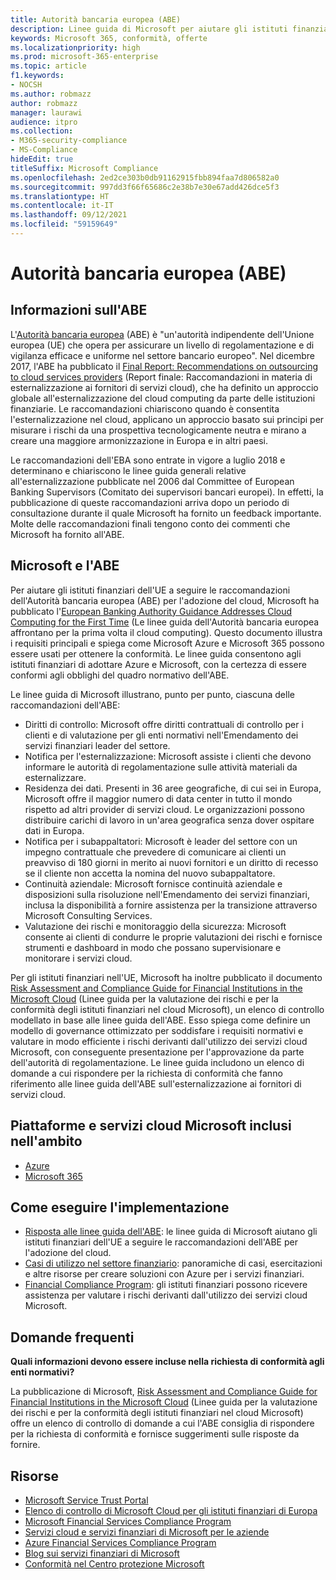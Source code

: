 ```yaml
---
title: Autorità bancaria europea (ABE)
description: Linee guida di Microsoft per aiutare gli istituti finanziari dell'UE a seguire le raccomandazioni dell'ABE per l'adozione del cloud.
keywords: Microsoft 365, conformità, offerte
ms.localizationpriority: high
ms.prod: microsoft-365-enterprise
ms.topic: article
f1.keywords:
- NOCSH
ms.author: robmazz
author: robmazz
manager: laurawi
audience: itpro
ms.collection:
- M365-security-compliance
- MS-Compliance
hideEdit: true
titleSuffix: Microsoft Compliance
ms.openlocfilehash: 2ed2ce303b0db91162915fbb894faa7d806582a0
ms.sourcegitcommit: 997dd3f66f65686c2e38b7e30e67add426dce5f3
ms.translationtype: HT
ms.contentlocale: it-IT
ms.lasthandoff: 09/12/2021
ms.locfileid: "59159649"
---
```

# <a name="european-banking-authority-eba"></a>Autorità bancaria europea (ABE)

## <a name="about-the-eba"></a>Informazioni sull'ABE

L'[Autorità bancaria europea](https://eba.europa.eu/) (ABE) è "un'autorità indipendente dell'Unione europea (UE) che opera per assicurare un livello di regolamentazione e di vigilanza efficace e uniforme nel settore bancario europeo". Nel dicembre 2017, l'ABE ha pubblicato il [Final Report: Recommendations on outsourcing to cloud services providers](https://eba.europa.eu/documents/10180/2170121/Final+draft+Recommendations+on+Cloud+Outsourcing+%28EBA-Rec-2017-03%29.pdf/5fa5cdde-3219-4e95-946d-0c0d05494362) (Report finale: Raccomandazioni in materia di esternalizzazione ai fornitori di servizi cloud), che ha definito un approccio globale all'esternalizzazione del cloud computing da parte delle istituzioni finanziarie. Le raccomandazioni chiariscono quando è consentita l'esternalizzazione nel cloud, applicano un approccio basato sui principi per misurare i rischi da una prospettiva tecnologicamente neutra e mirano a creare una maggiore armonizzazione in Europa e in altri paesi.

Le raccomandazioni dell'EBA sono entrate in vigore a luglio 2018 e determinano e chiariscono le linee guida generali relative all'esternalizzazione pubblicate nel 2006 dal Committee of European Banking Supervisors (Comitato dei supervisori bancari europei). In effetti, la pubblicazione di queste raccomandazioni arriva dopo un periodo di consultazione durante il quale Microsoft ha fornito un feedback importante. Molte delle raccomandazioni finali tengono conto dei commenti che Microsoft ha fornito all'ABE.

## <a name="microsoft-and-the-eba"></a>Microsoft e l'ABE

Per aiutare gli istituti finanziari dell'UE a seguire le raccomandazioni dell'Autorità bancaria europea (ABE) per l'adozione del cloud, Microsoft ha pubblicato l'[European Banking Authority Guidance Addresses Cloud Computing for the First Time](https://aka.ms/FinServ-Guide-EuBankAuth) (Le linee guida dell'Autorità bancaria europea affrontano per la prima volta il cloud computing). Questo documento illustra i requisiti principali e spiega come Microsoft Azure e Microsoft 365 possono essere usati per ottenere la conformità. Le linee guida consentono agli istituti finanziari di adottare Azure e Microsoft, con la certezza di essere conformi agli obblighi del quadro normativo dell'ABE.

Le linee guida di Microsoft illustrano, punto per punto, ciascuna delle raccomandazioni dell'ABE:

- Diritti di controllo: Microsoft offre diritti contrattuali di controllo per i clienti e di valutazione per gli enti normativi nell'Emendamento dei servizi finanziari leader del settore.
- Notifica per l'esternalizzazione: Microsoft assiste i clienti che devono informare le autorità di regolamentazione sulle attività materiali da esternalizzare.
- Residenza dei dati. Presenti in 36 aree geografiche, di cui sei in Europa, Microsoft offre il maggior numero di data center in tutto il mondo rispetto ad altri provider di servizi cloud. Le organizzazioni possono distribuire carichi di lavoro in un'area geografica senza dover ospitare dati in Europa.
- Notifica per i subappaltatori: Microsoft è leader del settore con un impegno contrattuale che prevedere di comunicare ai clienti un preavviso di 180 giorni in merito ai nuovi fornitori e un diritto di recesso se il cliente non accetta la nomina del nuovo subappaltatore.
- Continuità aziendale: Microsoft fornisce continuità aziendale e disposizioni sulla risoluzione nell'Emendamento dei servizi finanziari, inclusa la disponibilità a fornire assistenza per la transizione attraverso Microsoft Consulting Services.
- Valutazione dei rischi e monitoraggio della sicurezza: Microsoft consente ai clienti di condurre le proprie valutazioni dei rischi e fornisce strumenti e dashboard in modo che possano supervisionare e monitorare i servizi cloud.

Per gli istituti finanziari nell'UE, Microsoft ha inoltre pubblicato il documento [Risk Assessment and Compliance Guide for Financial Institutions in the Microsoft Cloud](https://aka.ms/RiskGovernanceGuide) (Linee guida per la valutazione dei rischi e per la conformità degli istituti finanziari nel cloud Microsoft), un elenco di controllo modellato in base alle linee guida dell'ABE. Esso spiega come definire un modello di governance ottimizzato per soddisfare i requisiti normativi e valutare in modo efficiente i rischi derivanti dall'utilizzo dei servizi cloud Microsoft, con conseguente presentazione per l'approvazione da parte dell'autorità di regolamentazione. Le linee guida includono un elenco di domande a cui rispondere per la richiesta di conformità che fanno riferimento alle linee guida dell'ABE sull'esternalizzazione ai fornitori di servizi cloud.

## <a name="microsoft-in-scope-cloud-platforms--services"></a>Piattaforme e servizi cloud Microsoft inclusi nell'ambito

- [Azure](https://aka.ms/AzureCompliance)
- [Microsoft 365](https://aka.ms/o365-compliance-framework)

## <a name="how-to-implement"></a>Come eseguire l'implementazione

- [Risposta alle linee guida dell'ABE](https://aka.ms/FinServ-Guide-EuBankAuth): le linee guida di Microsoft aiutano gli istituti finanziari dell'UE a seguire le raccomandazioni dell'ABE per l'adozione del cloud.
- [Casi di utilizzo nel settore finanziario](/azure/industry/financial/): panoramiche di casi, esercitazioni e altre risorse per creare soluzioni con Azure per i servizi finanziari.
- [Financial Compliance Program](https://aka.ms/FSCP-Print): gli istituti finanziari possono ricevere assistenza per valutare i rischi derivanti dall'utilizzo dei servizi cloud Microsoft.

## <a name="frequently-asked-questions"></a>Domande frequenti

**Quali informazioni devono essere incluse nella richiesta di conformità agli enti normativi?**

La pubblicazione di Microsoft, [Risk Assessment and Compliance Guide for Financial Institutions in the Microsoft Cloud](https://aka.ms/RiskGovernanceGuide) (Linee guida per la valutazione dei rischi e per la conformità degli istituti finanziari nel cloud Microsoft) offre un elenco di controllo di domande a cui l'ABE consiglia di rispondere per la richiesta di conformità e fornisce suggerimenti sulle risposte da fornire.

## <a name="resources"></a>Risorse

- [Microsoft Service Trust Portal](https://aka.ms/STP)
- [Elenco di controllo di Microsoft Cloud per gli istituti finanziari di Europa](https://query.prod.cms.rt.microsoft.com/cms/api/am/binary/RE4IPF3)
- [Microsoft Financial Services Compliance Program](https://aka.ms/FSCP-Print)
- [Servizi cloud e servizi finanziari di Microsoft per le aziende](https://www.microsoft.com/trustcenter/cloudservices/financialservices)
- [Azure Financial Services Compliance Program](https://azure.microsoft.com/resources/videos/azurecon-2015-financial-services-compliance-in-azure/)
- [Blog sui servizi finanziari di Microsoft](https://techcommunity.microsoft.com/t5/Financial-Services-Blog/bg-p/FinancialServicesBlog)
- [Conformità nel Centro protezione Microsoft](https://www.microsoft.com/trust-center/compliance/compliance-overview)
